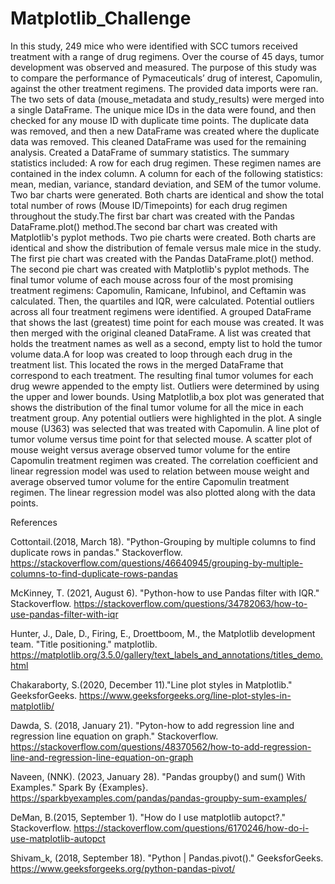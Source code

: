 # Matplotlib_Challenge
In this study, 249 mice who were identified with SCC tumors received treatment with a range of drug regimens. Over the course of 45 days, tumor development was observed and measured. The purpose of this study was to compare the performance of Pymaceuticals’ drug of interest, Capomulin, against the other treatment regimens.
The provided data imports were ran. The two sets of data (mouse_metadata and study_results) were merged into a single DataFrame.
The unique mice IDs in the data were found, and then checked for any mouse ID with duplicate time points. The duplicate data was removed, and then a new DataFrame was created where the duplicate data was removed. 
This cleaned DataFrame was used for the remaining analysis.
Created a DataFrame of summary statistics. 
The summary statistics included:
A row for each drug regimen. These regimen names are contained in the index column.
A column for each of the following statistics: mean, median, variance, standard deviation, and SEM of the tumor volume.
Two bar charts were generated. Both charts are identical and show the total total number of rows (Mouse ID/Timepoints) for each drug regimen throughout the study.The first bar chart was created with the Pandas DataFrame.plot() method.The second bar chart was created with Matplotlib's pyplot methods.
Two pie charts were created. Both charts are identical and show the distribution of female versus male mice in the study. The first pie chart was created with the Pandas DataFrame.plot() method. The second pie chart was created with Matplotlib's pyplot methods.
The final tumor volume of each mouse across four of the most promising treatment regimens: Capomulin, Ramicane, Infubinol, and Ceftamin was calculated. Then, the quartiles and IQR, were calculated. Potential outliers across all four treatment regimens were identified.
A grouped DataFrame that shows the last (greatest) time point for each mouse was created. It was then merged with the original cleaned DataFrame. A list was created that holds the treatment names as well as a second, empty list to hold the tumor volume data.A for loop was created to loop through each drug in the treatment list. This located the rows in the merged DataFrame that correspond to each treatment. The resulting final tumor volumes for each drug wewre appended to the empty list.
Outliers were determined by using the upper and lower bounds.
Using Matplotlib,a box plot was generated that shows the distribution of the final tumor volume for all the mice in each treatment group. Any potential outliers were highlighted in the plot.
A single mouse (U363) was selected that was treated with Capomulin. A line plot of tumor volume versus time point for that selected mouse.
A scatter plot of mouse weight versus average observed tumor volume for the entire Capomulin treatment regimen was created. The correlation coefficient and linear regression model was used to relation between mouse weight and average observed tumor volume for the entire Capomulin treatment regimen. The linear regression model was also plotted along with the data points.

References

Cottontail.(2018, March 18). "Python-Grouping by multiple columns to find duplicate rows in pandas." Stackoverflow. https://stackoverflow.com/questions/46640945/grouping-by-multiple-columns-to-find-duplicate-rows-pandas

McKinney, T. (2021, August 6). "Python-how to use Pandas filter with IQR." Stackoverflow. https://stackoverflow.com/questions/34782063/how-to-use-pandas-filter-with-iqr

Hunter, J., Dale, D., Firing, E., Droettboom, M., the Matplotlib development team. "Title positioning." matplotlib. https://matplotlib.org/3.5.0/gallery/text_labels_and_annotations/titles_demo.html

Chakaraborty, S.(2020, December 11)."Line plot styles in Matplotlib." GeeksforGeeks. https://www.geeksforgeeks.org/line-plot-styles-in-matplotlib/

Dawda, S. (2018, January 21). "Pyton-how to add regression line and regression line equation on graph." Stackoverflow. https://stackoverflow.com/questions/48370562/how-to-add-regression-line-and-regression-line-equation-on-graph

Naveen, (NNK). (2023, January 28). "Pandas groupby() and sum() With Examples." Spark By {Examples}. https://sparkbyexamples.com/pandas/pandas-groupby-sum-examples/

DeMan, B.(2015, September 1). "How do I use matplotlib autopct?." Stackoverflow. https://stackoverflow.com/questions/6170246/how-do-i-use-matplotlib-autopct

Shivam_k, (2018, September 18). "Python | Pandas.pivot()." GeeksforGeeks. https://www.geeksforgeeks.org/python-pandas-pivot/

